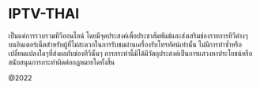 # IPTV-THAI

เป็นแค่การรวบรวมทีวีออนไลน์ โดยมีจุดประสงค์เพื่อประชาสัมพันธ์และส่งเสริมช่องรายการทีวีต่างๆ บนอินเตอร์เน็ตสำหรับผู้ที่ไม่สะดวกในการรับชมผ่านเครื่องรับโทรทัศน์เท่านั้น 
ไม่มีการทำซ้ำหรือเปลี่ยนแปลงใดๆที่ส่งผลกับช่องทีวีนั้นๆ การกระทำนี้มิได้มีวัตถุประสงค์เป็นการแสวงหาประโยชน์หรือสนับสนุนการกระทำผิดต่อกฎหมายใดทั้งสิ้น

@2022
